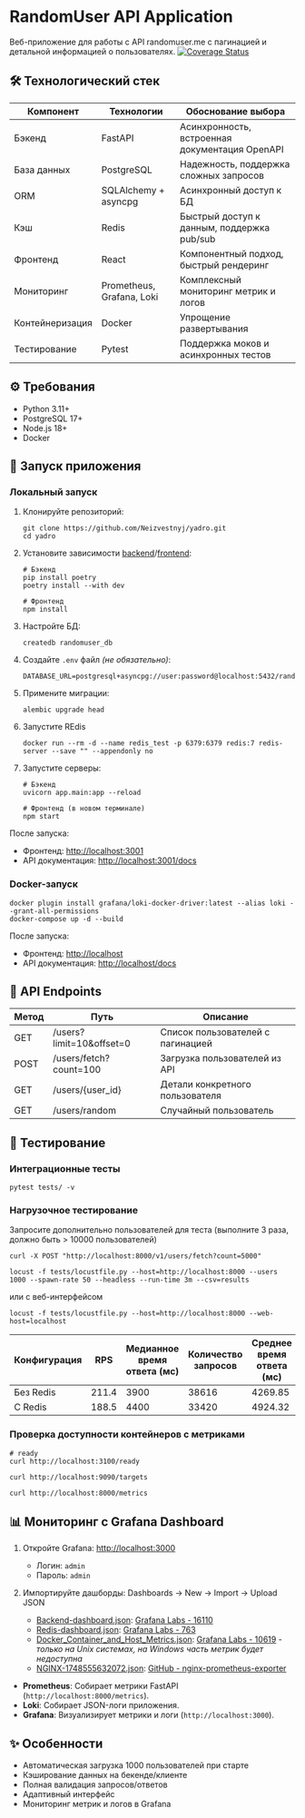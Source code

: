 # RandomUser API Application

Веб-приложение для работы с API randomuser.me с пагинацией и детальной информацией о
пользователях. [![Coverage Status](https://coveralls.io/repos/github/Neizvestnyj/yadro/badge.svg?branch=master)](https://coveralls.io/github/Neizvestnyj/yadro?branch=master)

## 🛠 Технологический стек

| Компонент       | Технологии                | Обоснование выбора                             |
|-----------------|---------------------------|------------------------------------------------|
| Бэкенд          | FastAPI                   | Асинхронность, встроенная документация OpenAPI |
| База данных     | PostgreSQL                | Надежность, поддержка сложных запросов         |
| ORM             | SQLAlchemy + asyncpg      | Асинхронный доступ к БД                        |
| Кэш             | Redis                     | Быстрый доступ к данным, поддержка pub/sub     |
| Фронтенд        | React                     | Компонентный подход, быстрый рендеринг         |
| Мониторинг      | Prometheus, Grafana, Loki | Комплексный мониторинг метрик и логов          |
| Контейнеризация | Docker                    | Упрощение развертывания                        |
| Тестирование    | Pytest                    | Поддержка моков и асинхронных тестов           |

## ⚙️ Требования

- Python 3.11+
- PostgreSQL 17+
- Node.js 18+
- Docker

## 🚀 Запуск приложения

### Локальный запуск

1. Клонируйте репозиторий:
   ```shell
   git clone https://github.com/Neizvestnyj/yadro.git
   cd yadro
   ```

2. Установите зависимости [backend](backend)/[frontend](frontend):
   ```shell
   # Бэкенд
   pip install poetry
   poetry install --with dev
   
   # Фронтенд
   npm install
   ```

3. Настройте БД:
   ```psql
   createdb randomuser_db
   ```

4. Создайте `.env` файл *(не обязательно)*:
   ```env
   DATABASE_URL=postgresql+asyncpg://user:password@localhost:5432/randomuser_db
   ```

5. Примените миграции:
   ```shell
   alembic upgrade head
   ```
   
6. Запустите REdis
   ```shell
   docker run --rm -d --name redis_test -p 6379:6379 redis:7 redis-server --save "" --appendonly no
   ```

7. Запустите серверы:
   ```shell
   # Бэкенд
   uvicorn app.main:app --reload
   
   # Фронтенд (в новом терминале)
   npm start
   ```

После запуска:

- Фронтенд: [http://localhost:3001](http://localhost:3001)
- API документация: [http://localhost:3001/docs](http://localhost:3001/docs)

### Docker-запуск

```shell
docker plugin install grafana/loki-docker-driver:latest --alias loki --grant-all-permissions
docker-compose up -d --build
```

После запуска:

- Фронтенд: [http://localhost](http://localhost)
- API документация: [http://localhost/docs](http://localhost/docs)

## 📡 API Endpoints

| Метод | Путь                     | Описание                          |
|-------|--------------------------|-----------------------------------|
| GET   | /users?limit=10&offset=0 | Список пользователей с пагинацией |
| POST  | /users/fetch?count=100   | Загрузка пользователей из API     |
| GET   | /users/{user_id}         | Детали конкретного пользователя   |
| GET   | /users/random            | Случайный пользователь            |

## 🧪 Тестирование

### Интеграционные тесты

```shell
pytest tests/ -v
```

### Нагрузочное тестирование

Запросите дополнительно пользователей для теста (выполните 3 раза, должно быть > 10000 пользователей)

```shell
curl -X POST "http://localhost:8000/v1/users/fetch?count=5000"
```

```shell
locust -f tests/locustfile.py --host=http://localhost:8000 --users 1000 --spawn-rate 50 --headless --run-time 3m --csv=results
```

или с веб-интерфейсом

```shell
locust -f tests/locustfile.py --host=http://localhost:8000 --web-host=localhost
```

| Конфигурация | RPS   | Медианное время ответа (мс) | Количество запросов | Среднее время ответа (мс) |
|--------------|-------|-----------------------------|---------------------|---------------------------|
| Без Redis    | 211.4 | 3900                        | 38616               | 4269.85                   |
| С Redis      | 188.5 | 4400                        | 33420               | 4924.32                   |

### Проверка доступности контейнеров с метриками

```shell
# ready
curl http://localhost:3100/ready

curl http://localhost:9090/targets

curl http://localhost:8000/metrics
```

## 📊 Мониторинг с Grafana Dashboard

1. Откройте Grafana: [http://localhost:3000](http://localhost:3000)
    - Логин: `admin`
    - Пароль: `admin`

2. Импортируйте дашборды:
   Dashboards → New → Import → Upload JSON
    - [Backend-dashboard.json](backend/monitoring/grafana/dashboards/Backend-dashboard.json): [Grafana Labs - 16110](https://grafana.com/grafana/dashboards/16110-fastapi-observability/)
    - [Redis-dashboard.json](backend/monitoring/grafana/dashboards/Redis-dashboard.json): [Grafana Labs - 763](https://grafana.com/grafana/dashboards/763-redis-dashboard-for-prometheus-redis-exporter-1-x/)
    - [Docker_Container_and_Host_Metrics.json](backend/monitoring/grafana/dashboards/Docker_Container_and_Host_Metrics.json): [Grafana Labs - 10619](https://grafana.com/grafana/dashboards/10619-docker-host-container-overview/) -
      *только на Unix системах, на Windows часть метрик будет недоступна*
    - [NGINX-1748555632072.json](backend/monitoring/grafana/dashboards/NGINX.json): [GitHub - nginx-prometheus-exporter](https://github.com/nginx/nginx-prometheus-exporter/blob/main/grafana/dashboard.json)

- **Prometheus**: Собирает метрики FastAPI (`http://localhost:8000/metrics`).
- **Loki**: Собирает JSON-логи приложения.
- **Grafana**: Визуализирует метрики и логи (`http://localhost:3000`).

## ✨ Особенности

- Автоматическая загрузка 1000 пользователей при старте
- Кэширование данных на бекенде/клиенте
- Полная валидация запросов/ответов
- Адаптивный интерфейс
- Мониторинг метрик и логов в Grafana
